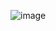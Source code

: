 ![image](https://user-images.githubusercontent.com/99063625/195974001-dcd755d1-2d2e-46c3-a71a-fd6b87d4ea79.png)
